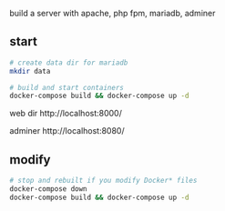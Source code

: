 build a server with apache, php fpm, mariadb, adminer

## start

```bash
# create data dir for mariadb
mkdir data

# build and start containers
docker-compose build && docker-compose up -d
```

web dir
http://localhost:8000/

adminer 
http://localhost:8080/

## modify

```bash
# stop and rebuilt if you modify Docker* files
docker-compose down
docker-compose build && docker-compose up -d
```



